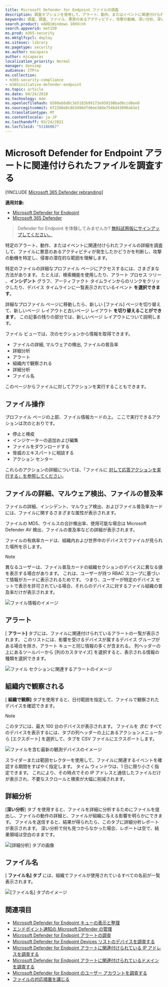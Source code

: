 ```yaml
---
title: Microsoft Defender for Endpoint ファイルの調査
description: 調査オプションを使用して、アラート、動作、またはイベントに関連付けられたファイルの詳細を取得します。
keywords: 調査、調査、ファイル、悪意のあるアクティビティ、攻撃の動機、深い分析、深い分析レポート
search.product: eADQiWindows 10XVcnh
search.appverid: met150
ms.prod: m365-security
ms.mktglfcycl: deploy
ms.sitesec: library
ms.pagetype: security
ms.author: macapara
author: mjcaparas
localization_priority: Normal
manager: dansimp
audience: ITPro
ms.collection:
- m365-security-compliance
- m365initiative-defender-endpoint
ms.topic: article
ms.date: 04/24/2018
ms.technology: mde
ms.openlocfilehash: b509ab6d0c3e5183b99173e950198bad0ccd8ee0
ms.sourcegitcommit: 6f2288e0c863496dfd0ee38de754bd43096ab3e1
ms.translationtype: MT
ms.contentlocale: ja-JP
ms.lasthandoff: 03/24/2021
ms.locfileid: "51186067"
---
```

# <a name="investigate-a-file-associated-with-a-microsoft-defender-for-endpoint-alert"></a>Microsoft Defender for Endpoint アラートに関連付けられたファイルを調査する

[!INCLUDE [Microsoft 365 Defender rebranding](../../includes/microsoft-defender.md)]

**適用対象:**
- [Microsoft Defender for Endpoint](https://go.microsoft.com/fwlink/p/?linkid=2154037)
- [Microsoft 365 Defender](https://go.microsoft.com/fwlink/?linkid=2118804)


>Defender for Endpoint を体験してみませんか? [無料試用版にサインアップしてください。](https://www.microsoft.com/microsoft-365/windows/microsoft-defender-atp?ocid=docs-wdatp-investigatefiles-abovefoldlink)

特定のアラート、動作、またはイベントに関連付けられたファイルの詳細を調査して、ファイルに悪意のあるアクティビティが発生したかどうかを判断し、攻撃の動機を特定し、侵害の潜在的な範囲を理解します。

特定のファイルの詳細なプロファイル ページにアクセスするには、さまざまな方法があります。 たとえば、検索機能を使用したり、アラート プロセス ツリー 、**インシデント** グラフ、アーティファクト タイムラインからのリンクをクリックしたり、デバイス タイムラインに一覧表示されているイベント **を選択できます**。 

詳細なプロファイル ページに移動したら、新しい [ファイル] ページを切り替えて、新しいページ レイアウトと古いページ レイアウト **を切り替えることができます**。 この記事の残りの部分では、新しいページ レイアウトについて説明します。

ファイル ビューでは、次のセクションから情報を取得できます。

- ファイルの詳細, マルウェアの検出, ファイルの普及率
- 詳細分析
- アラート
- 組織内で観察される
- 詳細分析
- ファイル名

このページからファイルに対してアクションを実行することもできます。

## <a name="file-actions"></a>ファイル操作

プロファイル ページの上部、ファイル情報カードの上。 ここで実行できるアクションは次のとおりです。

- 停止と検疫
- インジケーターの追加および編集
- ファイルをダウンロードする
- 脅威のエキスパートに相談する
- アクション センター

これらのアクションの詳細については、「ファイルに [対して応答アクションを実行する」を参照してください](respond-file-alerts.md)。

## <a name="file-details-malware-detection-and-file-prevalence"></a>ファイルの詳細、マルウェア検出、ファイルの普及率

ファイルの詳細、インシデント、マルウェア検出、およびファイル普及率カードには、ファイルに関するさまざまな属性が表示されます。

ファイルの MD5、ウイルスの合計検出率、使用可能な場合は Microsoft Defender AV 検出、ファイルの普及率などの詳細が表示されます。

ファイルの有病率カードは、組織内および世界中のデバイスでファイルが見られた場所を示します。 

> [!NOTE] 
> 異なるユーザーは、ファイル普及カードの組織セクションのデバイスに異なる値を表示する場合があります。 これは、ユーザーが持つ RBAC スコープに基づいて情報がカードに表示されるためです。 つまり、ユーザーが特定のデバイス セットで表示を許可されている場合、それらのデバイスに対するファイル組織の普及率だけが表示されます。

![ファイル情報のイメージ](images/atp-file-information.png)

## <a name="alerts"></a>アラート

[ **アラート]** タブには、ファイルに関連付けられているアラートの一覧が表示されます。 このリストには、影響を受けるデバイスが属するデバイス グループがある場合を除き、アラート キューと同じ情報の多くが含まれる。 列ヘッダーの上にあるツールバーから [列のカスタマイズ] を選択すると、表示される情報の種類を選択できます。

![ファイル セクションに関連するアラートのイメージ](images/atp-alerts-related-to-file.png)

## <a name="observed-in-organization"></a>組織内で観察される

[ **組織で観察]** タブを使用すると、日付範囲を指定して、ファイルで観察されたデバイスを確認できます。

>[!NOTE]
>このタブには、最大 100 台のデバイスが表示されます。 ファイルを _含む_ すべてのデバイスを表示するには、タブの列ヘッダーの上にあるアクションメニューから [エクスポート] を選択して、タブを CSV ファイルにエクスポートします。

![ファイルを含む最新の観測デバイスのイメージ](images/atp-observed-machines.png)

スライダーまたは範囲セレクターを使用して、ファイルに関連するイベントを確認する期間をすばやく指定します。 タイム ウィンドウは、1 日に限り小さく指定できます。 これにより、その時点でその IP アドレスと通信したファイルだけが表示され、不要なスクロールと検索が大幅に削減されます。

## <a name="deep-analysis"></a>詳細分析

[**深い分析**] タブ [](respond-file-alerts.md#deep-analysis)を使用すると、ファイルを詳細に分析するためにファイルを提出し、ファイルの動作の詳細と、ファイルが組織に与える影響を明らかにできます。 ファイルを送信すると、結果が得られたら、このタブに詳細分析レポートが表示されます。 深い分析で何も見つからなかった場合、レポートは空で、結果領域は空白のままです。

![[詳細分析] タブの画像](images/submit-file.png)

## <a name="file-names"></a>ファイル名

[ **ファイル名] タブ** には、組織でファイルが使用されているすべての名前が一覧表示されます。

![[ファイル名] タブのイメージ](images/atp-file-names.png)

## <a name="related-topics"></a>関連項目

- [Microsoft Defender for Endpoint キューの表示と整理](alerts-queue.md)
- [エンドポイント通知の Microsoft Defender の管理](manage-alerts.md)
- [Microsoft Defender for Endpoint アラートの調査](investigate-alerts.md)
- [Microsoft Defender for Endpoint Devices リストのデバイスを調査する](investigate-machines.md)
- [Microsoft Defender for Endpoint アラートに関連付けられている IP アドレスを調査する](investigate-ip.md)
- [Microsoft Defender for Endpoint アラートに関連付けられているドメインを調査する](investigate-domain.md)
- [Microsoft Defender for Endpoint のユーザー アカウントを調査する](investigate-user.md)
- [ファイルの対応措置を講じる](respond-file-alerts.md)
